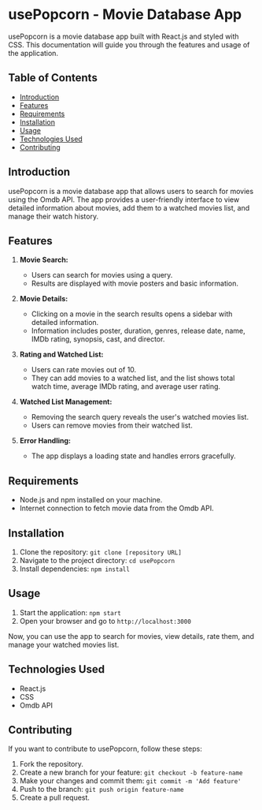 # usePopcorn - Movie Database App

usePopcorn is a movie database app built with React.js and styled with CSS. This documentation will guide you through the features and usage of the application.

## Table of Contents

- [Introduction](#introduction)
- [Features](#features)
- [Requirements](#requirements)
- [Installation](#installation)
- [Usage](#usage)
- [Technologies Used](#technologies-used)
- [Contributing](#contributing)

## Introduction

usePopcorn is a movie database app that allows users to search for movies using the Omdb API. The app provides a user-friendly interface to view detailed information about movies, add them to a watched movies list, and manage their watch history.

## Features

1. **Movie Search:**

   - Users can search for movies using a query.
   - Results are displayed with movie posters and basic information.

2. **Movie Details:**

   - Clicking on a movie in the search results opens a sidebar with detailed information.
   - Information includes poster, duration, genres, release date, name, IMDb rating, synopsis, cast, and director.

3. **Rating and Watched List:**

   - Users can rate movies out of 10.
   - They can add movies to a watched list, and the list shows total watch time, average IMDb rating, and average user rating.

4. **Watched List Management:**

   - Removing the search query reveals the user's watched movies list.
   - Users can remove movies from their watched list.

5. **Error Handling:**
   - The app displays a loading state and handles errors gracefully.

## Requirements

- Node.js and npm installed on your machine.
- Internet connection to fetch movie data from the Omdb API.

## Installation

1. Clone the repository: `git clone [repository URL]`
2. Navigate to the project directory: `cd usePopcorn`
3. Install dependencies: `npm install`

## Usage

1. Start the application: `npm start`
2. Open your browser and go to `http://localhost:3000`

Now, you can use the app to search for movies, view details, rate them, and manage your watched movies list.

## Technologies Used

- React.js
- CSS
- Omdb API

## Contributing

If you want to contribute to usePopcorn, follow these steps:

1. Fork the repository.
2. Create a new branch for your feature: `git checkout -b feature-name`
3. Make your changes and commit them: `git commit -m 'Add feature'`
4. Push to the branch: `git push origin feature-name`
5. Create a pull request.

